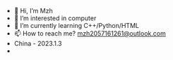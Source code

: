 - 👋 Hi, I’m Mzh
- 👀 I’m interested in computer
- 🌱 I’m currently learning C++/Python/HTML
- 📫 How to reach me? mzh2057161261@outlook.com
- China - 2023.1.3
- 
